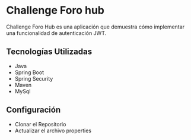 <div>
  <h1>
    Challenge Foro hub 
  </h1>
  <p>
    Challenge Foro Hub es una aplicación que demuestra cómo implementar una funcionalidad de autenticación JWT.
  </p>
</div>
<div>
  <h2>Tecnologías Utilizadas</h2>
  <ul>
    <li>Java</li>
    <li>Spring Boot</li>
    <li>Spring Security</li>
    <li>Maven</li>
    <li>MySql</li>
  </ul>
</div>
<div>
  <h2>Configuración</h2>
  <ul>
    <li>Clonar el Repositorio</li>
    <li>Actualizar el archivo properties</li>
  </ul>
</div>
<div>
